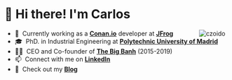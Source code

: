 <h1 align="left"> 👋 Hi there! I'm Carlos</h1>

<a>
  <img src="https://github-readme-stats.vercel.app/api?username=czoido&count_private=true&show_icons=true&theme=synthwave&hide_border=true&include_all_commits=true" alt="czoido" align="right" />
</a>

- 🔭 &nbsp;Currently working as a **[Conan.io]** developer at **[JFrog]**
- 🎓 &nbsp;PhD. in Industrial Engineering at **[Polytechnic University of Madrid]**
- 👨‍🍳 &nbsp;CEO and Co-founder of **[The Big Banh]** (2015-2019)
- 📫 &nbsp;Connect with me on **[LinkedIn]**
- 📝 &nbsp;Check out my **[Blog]**

<!-- links -->

[Conan.io]: https://github.com/conan-io "Conan Github Home"
[JFrog]: https://jfrog.com/ "JFrog Home"
[Polytechnic University of Madrid]: https://www.upm.es/ "Polytechnic University of Madrid Home"
[The Big Banh]: http://www.thebigbanh.com/ "The Big Banh"
[LinkedIn]: https://www.linkedin.com/in/czoido/ "Carlos Zoido LinkedIn"
[Blog]: https://czoido.github.io/ "Carlos Zoido Blog"
